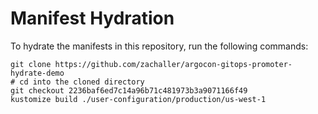 # Manifest Hydration

To hydrate the manifests in this repository, run the following commands:

```shell
git clone https://github.com/zachaller/argocon-gitops-promoter-hydrate-demo
# cd into the cloned directory
git checkout 2236baf6ed7c14a96b71c481973b3a9071166f49
kustomize build ./user-configuration/production/us-west-1
```

